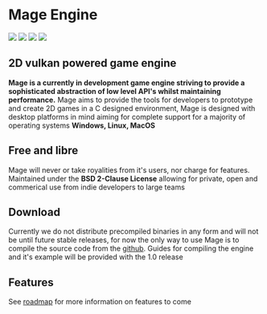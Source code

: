 # Mage Engine

<p align="left">
    <img src ="https://img.shields.io/github/license/Alistair-Bell/MAGE-Engine"></img>
    <img src="https://img.shields.io/github/issues/Alistair-Bell/MAGE-Engine"></img>
    <img src="https://img.shields.io/github/forks/Alistair-Bell/MAGE-Engine"></img>
    <img src="https://img.shields.io/github/stars/Alistair-Bell/MAGE-Engine"></img>
</p>

## 2D vulkan powered game engine
**Mage is a currently in development game engine striving to provide a sophisticated abstraction of low level API's whilst maintaining performance.** Mage aims to provide the tools for developers to prototype and create 2D games in a C designed environment, Mage is designed with desktop platforms in mind aiming for complete support for a majority of operating systems **Windows, Linux, MacOS**

## Free and libre
Mage will never or take royalities from it's users, nor charge for features. Maintained under the **BSD 2-Clause License** allowing for private, open and commerical use from indie developers to large teams

## Download
Currently we do not distribute precompiled binaries in any form and will not be until future stable releases, for now the only way to use Mage is to compile the source code from the [github](https://github.com/Alistair-Bell/Mage-Engine). Guides for compiling the engine and it's example will be provided with the 1.0 release

## Features
See [roadmap](https://github.com/Alistair-Bell/Mage-Engine/blob/master/Roadmap.md) for more information on features to come

